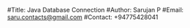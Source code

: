 #Title: Java Database Connection
#Author: Sarujan P
#Email: saru.contacts@gmail.com
#Contact: +94775428041